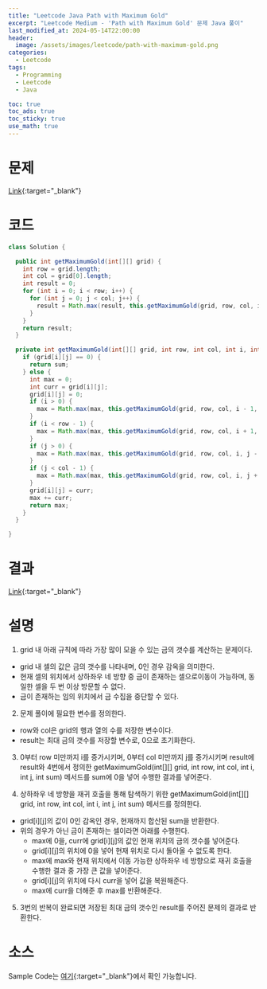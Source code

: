 ```yaml
---
title: "Leetcode Java Path with Maximum Gold"
excerpt: "Leetcode Medium - 'Path with Maximum Gold' 문제 Java 풀이"
last_modified_at: 2024-05-14T22:00:00
header:
  image: /assets/images/leetcode/path-with-maximum-gold.png
categories:
  - Leetcode
tags:
  - Programming
  - Leetcode
  - Java

toc: true
toc_ads: true
toc_sticky: true
use_math: true
---
```

# 문제
[Link](https://leetcode.com/problems/path-with-maximum-gold/){:target="_blank"}

# 코드
```java
class Solution {

  public int getMaximumGold(int[][] grid) {
    int row = grid.length;
    int col = grid[0].length;
    int result = 0;
    for (int i = 0; i < row; i++) {
      for (int j = 0; j < col; j++) {
        result = Math.max(result, this.getMaximumGold(grid, row, col, i, j, 0));
      }
    }
    return result;
  }

  private int getMaximumGold(int[][] grid, int row, int col, int i, int j, int sum) {
    if (grid[i][j] == 0) {
      return sum;
    } else {
      int max = 0;
      int curr = grid[i][j];
      grid[i][j] = 0;
      if (i > 0) {
        max = Math.max(max, this.getMaximumGold(grid, row, col, i - 1, j, sum));
      }
      if (i < row - 1) {
        max = Math.max(max, this.getMaximumGold(grid, row, col, i + 1, j, sum));
      }
      if (j > 0) {
        max = Math.max(max, this.getMaximumGold(grid, row, col, i, j - 1, sum));
      }
      if (j < col - 1) {
        max = Math.max(max, this.getMaximumGold(grid, row, col, i, j + 1, sum));
      }
      grid[i][j] = curr;
      max += curr;
      return max;
    }
  }

}
```

# 결과
[Link](https://leetcode.com/problems/path-with-maximum-gold/submissions/1257820418/){:target="_blank"}

# 설명
1. grid 내 아래 규칙에 따라 가장 많이 모을 수 있는 금의 갯수를 계산하는 문제이다.
- grid 내 셀의 값은 금의 갯수를 나타내며, 0인 경우 감옥을 의미한다.
- 현재 셀의 위치에서 상하좌우 네 방향 중 금이 존재하는 셀으로이동이 가능하며, 동일한 셀을 두 번 이상 방문할 수 없다.
- 금이 존재하는 임의 위치에서 금 수집을 중단할 수 있다.

2. 문제 풀이에 필요한 변수를 정의한다.
- row와 col은 grid의 행과 열의 수를 저장한 변수이다.
- result는 최대 금의 갯수를 저장할 변수로, 0으로 초기화한다.

3. 0부터 row 미만까지 i를 증가시키며, 0부터 col 미만까지 j를 증가시키며 result에 result와 4번에서 정의한 getMaximumGold(int[][] grid, int row, int col, int i, int j, int sum) 메서드를 sum에 0을 넣어 수행한 결과를 넣어준다.

4. 상하좌우 네 방향을 재귀 호출을 통해 탐색하기 위한 getMaximumGold(int[][] grid, int row, int col, int i, int j, int sum) 메서드를 정의한다.
- grid[i][j]의 값이 0인 감옥인 경우, 현재까지 합산된 sum을 반환한다.
- 위의 경우가 아닌 금이 존재하는 셀이라면 아래를 수행한다.
  - max에 0을, curr에 grid[i][j]의 값인 현재 위치의 금의 갯수를 넣어준다.
  - grid[i][j]의 위치에 0을 넣어 현재 위치로 다시 돌아올 수 없도록 한다.
  - max에 max와 현재 위치에서 이동 가능한 상하좌우 네 방향으로 재귀 호출을 수행한 결과 중 가장 큰 값을 넣어준다.
  - grid[i][j]의 위치에 다시 curr을 넣어 값을 복원해준다.
  - max에 curr을 더해준 후 max를 반환해준다.

5. 3번의 반복이 완료되면 저장된 최대 금의 갯수인 result를 주어진 문제의 결과로 반환한다.

# 소스
Sample Code는 [여기](https://github.com/GracefulSoul/leetcode/blob/master/src/main/java/gracefulsoul/problems/PathWithMaximumGold.java){:target="_blank"}에서 확인 가능합니다.